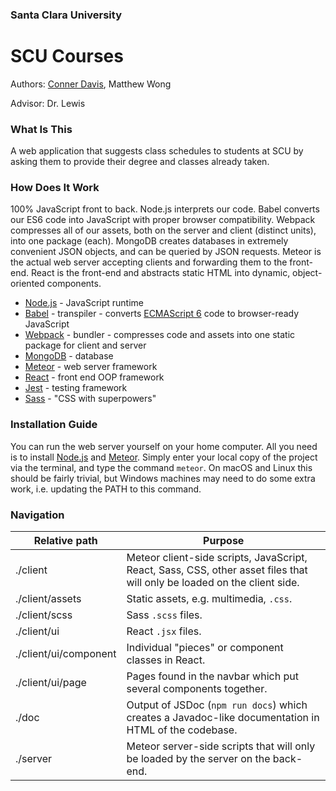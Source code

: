 ### Santa Clara University 
# SCU Courses

Authors: [Conner Davis](http://connerdavis.xyz), Matthew Wong

Advisor: Dr. Lewis

### What Is This

A web application that suggests class schedules to students at SCU by asking them to provide their degree and classes already taken.

### How Does It Work

100% JavaScript front to back. Node.js interprets our code. Babel converts our ES6 code into JavaScript with proper browser compatibility. Webpack compresses all of our assets, both on the server and client (distinct units), into one package (each). MongoDB creates databases in extremely convenient JSON objects, and can be queried by JSON requests. Meteor is the actual web server accepting clients and forwarding them to the front-end. React is the front-end and abstracts static HTML into dynamic, object-oriented components.

* [Node.js](https://nodejs.org/en/) - JavaScript runtime
* [Babel](https://babeljs.io/) - transpiler - converts [ECMAScript 6](https://www.ecma-international.org/ecma-262/6.0/) code to browser-ready JavaScript
* [Webpack](https://webpack.js.org/) - bundler - compresses code and assets into one static package for client and server
* [MongoDB](https://www.mongodb.com/) - database
* [Meteor](https://www.meteor.com/) - web server framework
* [React](https://reactjs.org/) - front end OOP framework
* [Jest](https://jestjs.io/) - testing framework
* [Sass](https://sass-lang.com/) - "CSS with superpowers"

### Installation Guide

You can run the web server yourself on your home computer. All you need is to install [Node.js](https://nodejs.org/en/) and [Meteor](https://www.meteor.com/install). Simply enter your local copy of the project via the terminal, and type the command `meteor`. On macOS and Linux this should be fairly trivial, but Windows machines may need to do some extra work, i.e. updating the PATH to this command.

### Navigation

| Relative path | Purpose |
|---|---|
| ./client | Meteor client-side scripts, JavaScript, React, Sass, CSS, other asset files that will only be loaded on the client side. |
| ./client/assets | Static assets, e.g. multimedia, `.css`. |
| ./client/scss | Sass `.scss` files. |
| ./client/ui | React `.jsx` files. |
| ./client/ui/component | Individual "pieces" or component classes in React. |
| ./client/ui/page | Pages found in the navbar which put several components together. |
| ./doc | Output of JSDoc (`npm run docs`) which creates a Javadoc-like documentation in HTML of the codebase. |
| ./server | Meteor server-side scripts that will only be loaded by the server on the back-end. |
